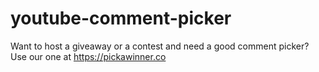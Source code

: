 # youtube-comment-picker
Want to host a giveaway or a contest and need a good comment picker? Use our one at https://pickawinner.co

